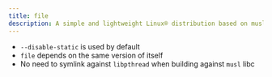 ```yaml
---
title: file
description: A simple and lightweight Linux® distribution based on musl libc and toybox
---
```


- `--disable-static` is used by default
- `file` depends on the same version of itself
- No need to symlink against `libpthread` when building against `musl` libc
